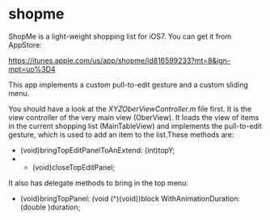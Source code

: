 shopme
======

ShopMe is a light-weight shopping list for iOS7. You can get it from AppStore:

https://itunes.apple.com/us/app/shopme/id816599233?mt=8&ign-mpt=uo%3D4

This app implements a custom pull-to-edit gesture and a custom sliding menu. 

You should have a look at the *XYZOberViewController.m* file first. It is the view controller of the very main view (OberView). It loads the view of items in the current shopping list (MainTableView) and implements the pull-to-edit gesture, which is used to add an item to the list.These methods are:

- (void)bringTopEditPanelToAnExtend: (int)topY;
- - (void)closeTopEditPanel;

It also has delegate methods to bring in the top menu:

- (void)bringTopPanel: (void (^)(void))block WithAnimationDuration: (double )duration;
